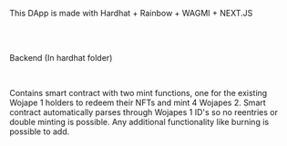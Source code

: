 This DApp is made with Hardhat + Rainbow + WAGMI + NEXT.JS

<br> 
<br> 

Backend (In hardhat folder)

<br> 

Contains smart contract with two mint functions, one for the existing Wojape 1 holders to redeem their NFTs and mint 4 Wojapes 2. Smart contract automatically parses through Wojapes 1 ID's so no reentries or double minting is possible. Any additional functionality like burning is possible to add.

<br> 
<br> 
